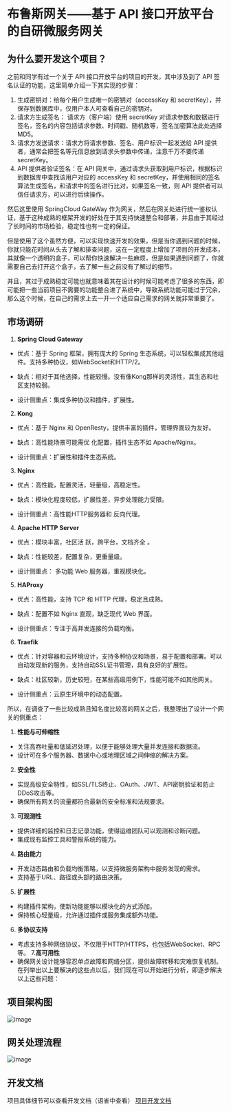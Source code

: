 # 布鲁斯网关——基于 API 接口开放平台的自研微服务网关
## 为什么要开发这个项目？
之前和同学有过一个关于 API 接口开放平台的项目的开发，其中涉及到了 API 签名认证的功能，这里简单介绍一下其实现的步骤：
1. 生成密钥对：给每个用户生成唯一的密钥对（accessKey 和 secretKey），并保存到数据库中，仅用户本人可查看自己的密钥对。
2. 请求方生成签名： 请求方（客户端）使用 secretKey 对请求参数和数据进行签名，签名的内容包括请求参数、时间戳、随机数等，签名加密算法此处选择 MD5。
3. 请求方发送请求：请求方将请求参数、签名、用户标识一起发送给 API 提供者，通常会把签名等元信息放到请求头参数中传递，注意千万不要传递 secretKey。
4. API 提供者验证签名：在 API 网关中，通过请求头获取到用户标识，根据标识到数据库中查找该用户对应的 accessKey 和 secretKey，并使用相同的签名算法生成签名，和请求中的签名进行比对，如果签名一致，则 API 提供者可以信任请求方，可以进行后续操作。
   
然后这里使用 SpringCloud GateWay 作为网关，然后在网关处进行统一鉴权认证，基于这种成熟的框架开发的好处在于其支持快速整合和部署，并且由于其经过了⻓时间的市场检验，稳定性也有⼀定的保证。

但是使用了这个虽然方便，可以实现快速开发的效果，但是当你遇到问题的时候，你就只能花时间从头去了解和排查问题，这在一定程度上增加了项目的开发成本，其就像一个透明的盒子，可以帮你快速解决一些麻烦，但是如果遇到问题了，你就需要自己去打开这个盒子，去了解一些之前没有了解过的细节。

并且，其过于成熟稳定可能也就意味着其在设计的时候可能考虑了很多的东西，即可能把一些当前项目不需要的功能整合进了系统中，导致系统功能可能过于冗余，那么这个时候，在自己的需求上去一开一个适应自己需求的网关就非常重要了。



## 市场调研
1. **Spring Cloud Gateway**

-   优点：基于 Spring 框架，拥有庞大的 Spring 生态系统，可以轻松集成其他组件。支持多种协议，如WebSocket和HTTP/2。

-   缺点：相对于其他选择，性能较慢。没有像Kong那样的灵活性，其生态和社区支持较弱。

-   设计侧重点：集成多种协议和插件，扩展性。
2. **Kong**

-   优点：基于 Nginx  和 OpenResty，提供丰富的插件，管理界面较为友好。

-   缺点：⾼性能场景可能需优 化配置，插件⽣态不如 Apache/Nginx。

-   设计侧重点：扩展性和插件生态系统。
3. **Nginx**

-   优点：高性能，配置灵活，轻量级，高稳定性。

-   缺点：模块化程度较低，扩展性差，异步处理能力受限。

-   设计侧重点：⾼性能HTTP服务器和 反向代理。
   
4. **Apache HTTP Server**
-   优点：模块丰富，社区活 跃，跨平台，⽂档⻬全 。

-   缺点：性能较差，配置复杂，更重量级。

-   设计侧重点： 多功能 Web 服务器，重视模块化。
5. **HAProxy**

- 优点：高性能，支持 TCP 和 HTTP 代理，稳定且成熟。

-   缺点：配置不如 Nginx 直观，缺乏现代 Web 界面。

-   设计侧重点：专注于高并发连接的负载均衡。
6. **Traefik**

-   优点：针对容器和云环境设计，支持多种协议和场景，易于配置和部署。可以自动发现新的服务，支持自动SSL证书管理，具有良好的扩展性。

-   缺点：社区较新，历史较短，在某些高级用例下，性能可能不如其他网关。

-   设计侧重点：云原生环境中的动态配置。
   
所以，在调查了一些比较成熟且知名度比较高的网关之后，我整理出了设计一个网关的侧重点：
1. **性能与可伸缩性**
- 关注高吞吐量和低延迟处理，以便于能够处理大量并发连接和数据流。
- 设计可在多个服务器、数据中⼼或地理区域之间伸缩的解决⽅案。
2. **安全性**
- 实现⾼级安全特性，如SSL/TLS终⽌、OAuth、JWT、API密钥验证和防⽌DDoS攻击等。
- 确保所有网关的流量都符合最新的安全标准和法规要求。
3. **可观测性**
- 提供详细的监控和日志记录功能，使得运维团队可以观测和诊断问题。
- 集成现有监控⼯具和警报系统的能⼒。
4. **路由能力**
- 开发动态路由和负载均衡策略，以⽀持微服务架构中服务发现的需求。
- ⽀持基于URL、路径或头部的路由决策。
5. **扩展性**
- 构建插件架构，使新功能能够以模块化的⽅式添加。
- 保持核⼼轻量级，允许通过插件或服务集成额外功能。
6. **多协议支持**
- 考虑⽀持多种⽹络协议，不仅限于HTTP/HTTPS，也包括WebSocket、RPC等。
7.**高可用性**
- 确保⽹关设计能够容忍单点故障和⽹络分区，提供故障转移和灾难恢复机制。
在列举出以上要解决的这些点以后，我们现在可以开始进行分析，即逐步解决以上这些问题：


## 项目架构图
![image](https://github.com/DIDA-lJ/BlossomGateWay/assets/97254796/d9cb1e54-1ee0-4c24-b333-acd27e1f69b0)


## 网关处理流程

![image](https://github.com/DIDA-lJ/BlossomGateWay/assets/97254796/5274487c-760a-4525-8ddc-e10bfb276222)

## 开发文档
项目具体细节可以查看开发文档（语雀中查看）
<a href="https://www.yuque.com/zeovo-10k9s/lqwlrb/qyhycrlgwgvtag2a?singleDoc# 《BlossmGateWay 网关技术文档》">
项目开发文档
</a>



